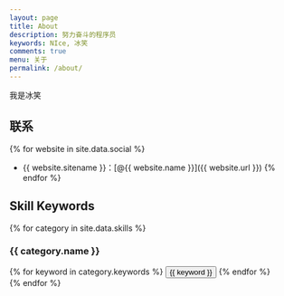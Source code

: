```yaml
---
layout: page
title: About
description: 努力奋斗的程序员
keywords: NIce, 冰笑
comments: true
menu: 关于
permalink: /about/
---
```


我是冰笑


## 联系

{% for website in site.data.social %}
* {{ website.sitename }}：[@{{ website.name }}]({{ website.url }})
{% endfor %}

## Skill Keywords

{% for category in site.data.skills %}
### {{ category.name }}
<div class="btn-inline">
{% for keyword in category.keywords %}
<button class="btn btn-outline" type="button">{{ keyword }}</button>
{% endfor %}
</div>
{% endfor %}
